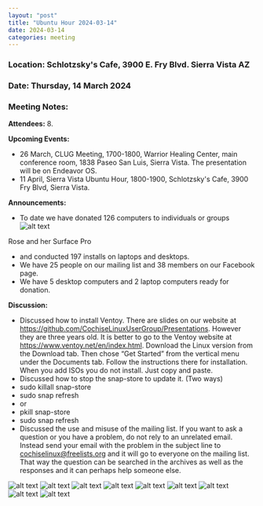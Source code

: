 ```yaml
---
layout: "post"
title: "Ubuntu Hour 2024-03-14"
date: 2024-03-14
categories: meeting
---
```


### Location: Schlotzsky's Cafe, 3900 E. Fry Blvd. Sierra Vista AZ

### Date: Thursday, 14 March 2024

### Meeting Notes:

**Attendees:** 8.

**Upcoming Events:**
 * 26 March, CLUG Meeting, 1700-1800, Warrior Healing Center, main conference room, 1838 Paseo San Luis, Sierra Vista.  The presentation will be on Endeavor OS.
 * 11 April, Sierra Vista Ubuntu Hour, 1800-1900, Schlotzsky's Cafe, 3900 Fry Blvd, Sierra Vista.

**Announcements:**
 * To date we have donated 126 computers to individuals or groups
![alt text](https://raw.githubusercontent.com/CochiseLinuxUsersGroup/CochiseLinuxUsersGroup.github.io/master/images2/rsz_rose_and_her_surface_pro.jpg)

Rose and her Surface Pro
 * and conducted 197 installs on laptops and desktops.
 * We have 25 people on our mailing list and 38 members on our Facebook page.
 * We have 5 desktop computers and 2 laptop computers ready for donation.

**Discussion:**
 * Discussed how to install Ventoy.  There are slides on our website at https://github.com/CochiseLinuxUserGroup/Presentations.  However they are three years old. It is better to go to the Ventoy website at https://www.ventoy.net/en/index.html. Download the Linux version from the Download tab.  Then chose “Get Started” from the vertical menu under the Documents tab.  Follow the instructions there for installation.  When you add ISOs you do not install.  Just copy and paste.
 * Discussed how to stop the snap-store to update it.  (Two ways)
 *  sudo killall snap-store
 *  sudo snap refresh
 *    or
 *  pkill snap-store
 *  sudo snap refresh
 * Discussed the use and misuse of the mailing list.  If you want to ask a question or you have a problem, do not rely to an unrelated email.  Instead send your email with the problem in the subject line to cochiselinux@freelists.org and it will go to everyone on the mailing list.  That way the question can be searched in the archives as well as the responses and it can perhaps help someone else.

![alt text](https://raw.githubusercontent.com/CochiseLinuxUsersGroup/CochiseLinuxUsersGroup.github.io/master/images2/rsz_sv_ubuntu_hour_2024-03-14_1.jpg)
![alt text](https://raw.githubusercontent.com/CochiseLinuxUsersGroup/CochiseLinuxUsersGroup.github.io/master/images2/rsz_sv_ubuntu_hour_2024-03-14_2.jpg)
![alt text](https://raw.githubusercontent.com/CochiseLinuxUsersGroup/CochiseLinuxUsersGroup.github.io/master/images2/rsz_sv_ubuntu_hour_2024-03-14_3.jpg)
![alt text](https://raw.githubusercontent.com/CochiseLinuxUsersGroup/CochiseLinuxUsersGroup.github.io/master/images2/rsz_sv_ubuntu_hour_2024-03-14_4.jpg)
![alt text](https://raw.githubusercontent.com/CochiseLinuxUsersGroup/CochiseLinuxUsersGroup.github.io/master/images2/rsz_sv_ubuntu_hour_2024-03-14_5.jpg)
![alt text](https://raw.githubusercontent.com/CochiseLinuxUsersGroup/CochiseLinuxUsersGroup.github.io/master/images2/rsz_sv_ubuntu_hour_2024-03-14_6.jpg)
![alt text](https://raw.githubusercontent.com/CochiseLinuxUsersGroup/CochiseLinuxUsersGroup.github.io/master/images2/rsz_sv_ubuntu_hour_2024-03-14_7.jpg)
![alt text](https://raw.githubusercontent.com/CochiseLinuxUsersGroup/CochiseLinuxUsersGroup.github.io/master/images2/rsz_sv_ubuntu_hour_2024-03-14_8.jpg)
![alt text](https://raw.githubusercontent.com/CochiseLinuxUsersGroup/CochiseLinuxUsersGroup.github.io/master/images2/rsz_sv_ubuntu_hour_2024-03-14_9.jpg)


